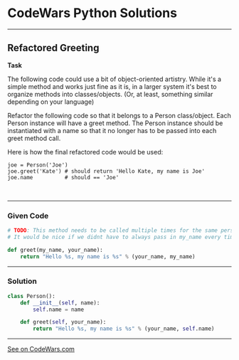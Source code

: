 # CodeWars Python Solutions

---

## Refactored Greeting

**Task**

The following code could use a bit of object-oriented artistry. While it's a simple method and works just fine as it is, in a larger system it's best to organize methods into classes/objects. (Or, at least, something similar depending on your language)

Refactor the following code so that it belongs to a Person class/object. Each Person instance will have a greet method. The Person instance should be instantiated with a name so that it no longer has to be passed into each greet method call.

Here is how the final refactored code would be used:

```
joe = Person('Joe')
joe.greet('Kate') # should return 'Hello Kate, my name is Joe'
joe.name          # should == 'Joe'
```


<br>

---

### Given Code


```python
# TODO: This method needs to be called multiple times for the same person (my_name).
# It would be nice if we didnt have to always pass in my_name every time we needed to great someone.

def greet(my_name, your_name):
    return "Hello %s, my name is %s" % (your_name, my_name)
```

---

### Solution


```python
class Person():
    def __init__(self, name):
        self.name = name

    def greet(self, your_name):
        return "Hello %s, my name is %s" % (your_name, self.name)
```


---


[See on CodeWars.com](https://www.codewars.com/kata/5121303128ef4b495f000001/)
